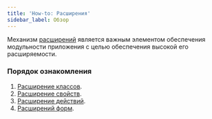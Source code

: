 ```yaml
---
title: 'How-to: Расширения'
sidebar_label: Обзор
---
```


Механизм [расширений](Extensions.md) является важным элементом обеспечения модульности приложения с целью обеспечения высокой его расширяемости.

### Порядок ознакомления

1.  [Расширение классов](Class_extension.md).
2.  [Расширение свойств](How-to_Property_extension.md).
3.  [Расширение действий](How-to_Action_extension.md).
4.  [Расширений форм](How-to_Form_extension.md).
